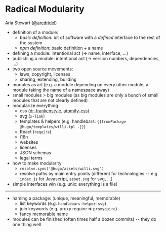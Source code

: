 # Radical Modularity
Aria Stewart ([@aredridel](https://twitter.com/aredridel))

- definition of a module:
	- *basic definition:* bit of software with a *defined* interface to the rest of the system
	- *npm definition:* basic definition + a name
- defining a module: intentional act (-> name, interface, ...)
- publishing a module: intentional act (-> version numbers, dependencies, ...)
- two open source movements:
	- laws, copyright, licenses
	- sharing, extending, building
- modules as art (e.g. a module depending on every other module, a module taking the name of a namespace away)
- small modules > big modules (as big modules are only a bunch of small modules that are not clearly defined)
- modularize everything
	- css ([dr-frankenstyle](https://www.npmjs.com/package/dr-frankenstyle), [atomify-css](https://www.npmjs.com/package/atomify-css))
	- svg (`x-link`)
	- templates & helpers (e.g. handlebars: `{{fromPackage @hugo/templates/willi.tpl .}}`)
	- React (`require`)
	- i18n
	- websites
	- licenses
	- JSON schemas
	- legal terms
- how to make modularity
	- `resolve.sync('@hugo/assets/willi.svg')`
	- resolve paths by main entry points (different for technologies -- e.g. `index.js` for Javascript, `asset.svg` for svg, ...)
- simple interfaces win (e.g. unix: everything is a file)
---
- naming a package: (unique, meaningful, memorable)
	- list keywords (e.g. `handlebars-helper-svg`)
	- join keywords (e.g. proxy require => `proxyquire`)
	- fancy memorable name
- modules can be finished (often times half a dozen commits) -- they do one thing well